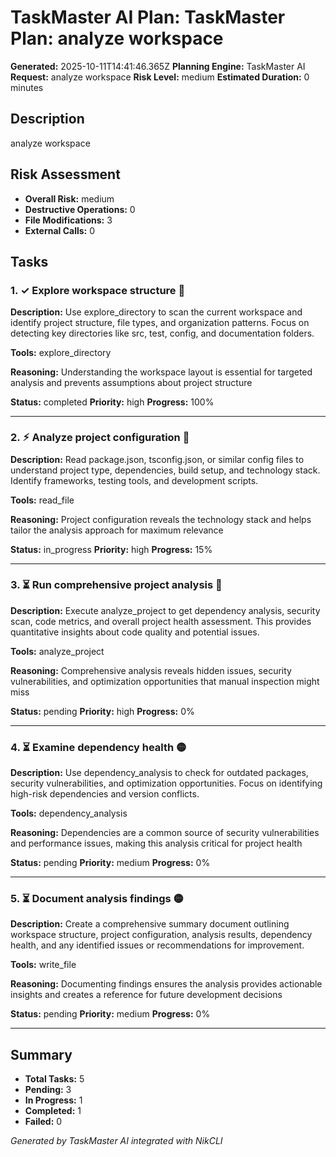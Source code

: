 # TaskMaster AI Plan: TaskMaster Plan: analyze workspace

**Generated:** 2025-10-11T14:41:46.365Z
**Planning Engine:** TaskMaster AI
**Request:** analyze workspace
**Risk Level:** medium
**Estimated Duration:** 0 minutes

## Description

analyze workspace

## Risk Assessment

- **Overall Risk:** medium
- **Destructive Operations:** 0
- **File Modifications:** 3
- **External Calls:** 0

## Tasks

### 1. ✓ Explore workspace structure 🔴

**Description:** Use explore_directory to scan the current workspace and identify project structure, file types, and organization patterns. Focus on detecting key directories like src, test, config, and documentation folders.

**Tools:** explore_directory

**Reasoning:** Understanding the workspace layout is essential for targeted analysis and prevents assumptions about project structure

**Status:** completed
**Priority:** high
**Progress:** 100%

---

### 2. ⚡︎ Analyze project configuration 🔴

**Description:** Read package.json, tsconfig.json, or similar config files to understand project type, dependencies, build setup, and technology stack. Identify frameworks, testing tools, and development scripts.

**Tools:** read_file

**Reasoning:** Project configuration reveals the technology stack and helps tailor the analysis approach for maximum relevance

**Status:** in_progress
**Priority:** high
**Progress:** 15%

---

### 3. ⏳ Run comprehensive project analysis 🔴

**Description:** Execute analyze_project to get dependency analysis, security scan, code metrics, and overall project health assessment. This provides quantitative insights about code quality and potential issues.

**Tools:** analyze_project

**Reasoning:** Comprehensive analysis reveals hidden issues, security vulnerabilities, and optimization opportunities that manual inspection might miss

**Status:** pending
**Priority:** high
**Progress:** 0%

---

### 4. ⏳ Examine dependency health 🟡

**Description:** Use dependency_analysis to check for outdated packages, security vulnerabilities, and optimization opportunities. Focus on identifying high-risk dependencies and version conflicts.

**Tools:** dependency_analysis

**Reasoning:** Dependencies are a common source of security vulnerabilities and performance issues, making this analysis critical for project health

**Status:** pending
**Priority:** medium
**Progress:** 0%

---

### 5. ⏳ Document analysis findings 🟡

**Description:** Create a comprehensive summary document outlining workspace structure, project configuration, analysis results, dependency health, and any identified issues or recommendations for improvement.

**Tools:** write_file

**Reasoning:** Documenting findings ensures the analysis provides actionable insights and creates a reference for future development decisions

**Status:** pending
**Priority:** medium
**Progress:** 0%

---

## Summary

- **Total Tasks:** 5
- **Pending:** 3
- **In Progress:** 1
- **Completed:** 1
- **Failed:** 0

*Generated by TaskMaster AI integrated with NikCLI*
